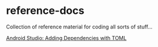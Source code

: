 # reference-docs
Collection of reference material for coding all sorts of stuff...

[Android Studio: Adding Dependencies with TOML](android-studio-adding-dependencies-with-toml.md)